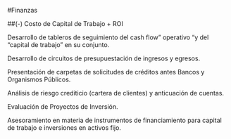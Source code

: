 #Finanzas

##(-) Costo de Capital de Trabajo + ROI

Desarrollo de tableros de seguimiento del cash flow” operativo “y del “capital de trabajo” en su conjunto.

Desarrollo de circuitos de presupuestación de ingresos y egresos.

Presentación de carpetas de solicitudes de créditos antes Bancos y Organismos  Públicos. 

Análisis  de riesgo crediticio (cartera de clientes) y anticuación de cuentas. 

Evaluación de Proyectos de Inversión.

Asesoramiento en materia de instrumentos de financiamiento para capital de trabajo e inversiones en activos fijo.
